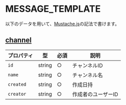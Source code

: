 # MESSAGE_TEMPLATE
以下のデータを用いて、[Mustache.js](https://github.com/janl/mustache.js/)の記法で書けます。

## [channel](https://api.slack.com/events/channel_created)
|プロパティ|型|必須|説明|
|---|---|---|---|
|`id`|string|○|チャンネルID|
|`name`|string|○|チャンネル名|
|`created`|string|○|作成日持|
|`creator`|string|○|作成者のユーザーID|
